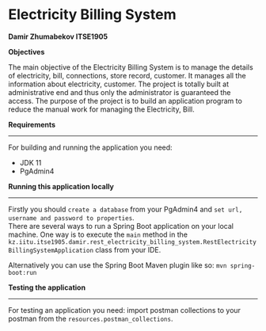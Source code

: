 # Electricity Billing System #
__Damir Zhumabekov ITSE1905__

__Objectives__


The main objective of the Electricity Billing System is to manage the details of electricity, bill, connections, store record, customer. It manages all the information about electricity, customer. The project is totally built at administrative end and thus only the administrator is guaranteed the access. The purpose of the project is to build an application program to reduce the manual work for managing the Electricity, Bill.


__Requirements__

---
For building and running the application you need:
* JDK 11
* PgAdmin4

__Running this application locally__

---
Firstly you should `create a database` from your PgAdmin4 and `set url, username and password to properties`. \
There are several ways to run a Spring Boot application on your local machine. One way is to execute the `main` method in the `kz.iitu.itse1905.damir.rest_electricity_billing_system.RestElectricityBillingSystemApplication` class from your IDE.

Alternatively you can use the Spring Boot Maven plugin like so:
`mvn spring-boot:run`

__Testing the application__

---
For testing an application you need: import postman collections to your postman from the `resources.postman_collections`. 